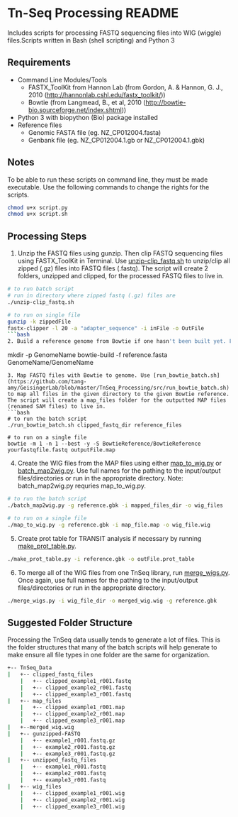 # Tn-Seq Processing README

Includes scripts for processing FASTQ sequencing files into WIG (wiggle) files.Scripts written in Bash (shell scripting) and Python 3

## Requirements
- Command Line Modules/Tools
  - FASTX_ToolKit from Hannon Lab (from Gordon, A. & Hannon, G. J., 2010 (http://hannonlab.cshl.edu/fastx_toolkit/))
  - Bowtie (from Langmead, B., et al, 2010 (http://bowtie-bio.sourceforge.net/index.shtml))
- Python 3 with biopython (Bio) package installed
- Reference files
  - Genomic FASTA file (eg. NZ_CP012004.fasta)
  - Genbank file (eg. NZ_CP012004.1.gb or NZ_CP012004.1.gbk)

## Notes
To be able to run these scripts on command line, they must be made executable. Use the following commands to change the rights for the scripts.
```bash
chmod u+x script.py 
chmod u+x script.sh
```

## Processing Steps
1. Unzip the FASTQ files using gunzip. Then clip FASTQ sequencing files using FASTX_ToolKit in Terminal. Use [unzip-clip_fastq.sh](https://github.com/tang-amy/GeisingerLab/blob/master/TnSeq_Processing/src/unzip-clip_fastq.sh) to unzip/clip all zipped (.gz) files into FASTQ files (.fastq). The script will create 2 folders, unzipped and clipped, for the processed FASTQ files to live in.
```bash
# to run batch script 
# run in directory where zipped fastq (.gz) files are
./unzip-clip_fastq.sh

# to run on single file
gunzip -k zippedFile
fastx-clipper -l 20 -a "adapter_sequence" -i inFile -o OutFile
```bash
2. Build a reference genome from Bowtie if one hasn't been built yet. For Step 3, the reference directory should be enterd as GenomeName/GenomeName (what was used in this step). 
```
mkdir -p GenomeName
bowtie-build -f reference.fasta GenomeName/GenomeName
```
3. Map FASTQ files with Bowtie to genome. Use [run_bowtie_batch.sh](https://github.com/tang-amy/GeisingerLab/blob/master/TnSeq_Processing/src/run_bowtie_batch.sh) to map all files in the given directory to the given Bowtie reference. The script will create a map_files folder for the outputted MAP files (renamed SAM files) to live in.
```bash
# to run the batch script
./run_bowtie_batch.sh clipped_fastq_dir reference_files

# to run on a single file
bowtie -m 1 -n 1 --best -y -S BowtieReference/BowtieReference yourfastqfile.fastq outputFile.map
```
4. Create the WIG files from the MAP files using either [map_to_wig.py](https://github.com/tang-amy/GeisingerLab/blob/master/TnSeq_Processing/src/map_to_wig.py) or [batch_map2wig.py](https://github.com/tang-amy/GeisingerLab/blob/master/TnSeq_Processing/src/batch_map2wig.py). Use full names for the pathing to the input/output files/directories or run in the appropriate directory. Note: batch_map2wig.py requries map_to_wig.py.
```bash
# to run the batch script
./batch_map2wig.py -g reference.gbk -i mapped_files_dir -o wig_files

# to run on a single file
./map_to_wig.py -g reference.gbk -i map_file.map -o wig_file.wig
```
5. Create prot table for TRANSIT analysis if necessary by running [make_prot_table.py](https://github.com/tang-amy/GeisingerLab/blob/master/TnSeq_Processing/src/make_prot_table.py).
```bash
./make_prot_table.py -i reference.gbk -o outFile.prot_table
```
6. To merge all of the WIG files from one TnSeq library, run [merge_wigs.py](https://github.com/tang-amy/GeisingerLab/blob/master/TnSeq_Processing/src/merge_wigs.py). Once again, use full names for the pathing to the input/output files/directories or run in the appropriate directory.
```bash
./merge_wigs.py -i wig_file_dir -o merged_wig.wig -g reference.gbk
```

## Suggested Folder Structure
Processing the TnSeq data usually tends to generate a lot of files. This is the folder structures that many of the batch scripts will help generate to make ensure all file types in one folder are the same for organization.
```bash
+-- TnSeq_Data
|   +-- clipped_fastq_files
    |   +-- clipped_example1_r001.fastq
    |   +-- clipped_example2_r001.fastq
    |   +-- clipped_example3_r001.fastq
|   +-- map_files
    |   +-- clipped_example1_r001.map
    |   +-- clipped_example2_r001.map
    |   +-- clipped_example3_r001.map
|   +--merged_wig.wig
|   +-- gunzipped-FASTQ
    |   +-- example1_r001.fastq.gz
    |   +-- example2_r001.fastq.gz
    |   +-- example3_r001.fastq.gz
|   +-- unzipped_fastq_files
    |   +-- example1_r001.fastq
    |   +-- example2_r001.fastq
    |   +-- example3_r001.fastq
|   +-- wig_files
    |   +-- clipped_example1_r001.wig
    |   +-- clipped_example2_r001.wig
    |   +-- clipped_example3_r001.wig
```
